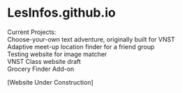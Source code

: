 # LesInfos.github.io
Current Projects: <br>
Choose-your-own text adventure, originally built for VNST <br>
  &#9; Adaptive meet-up location finder for a friend group <br>
  &#9; Testing website for image matcher <br>
  &#9; VNST Class website draft  <br>
  &#9; Grocery Finder Add-on <br>

[Website Under Construction]
